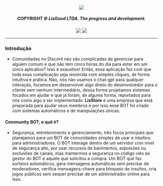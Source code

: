 <p align="center">
  <img src="https://media.discordapp.net/attachments/1077814640513384448/1238535598969589871/Sem_Titulo-1.png?ex=663fa3a9&is=663e5229&hm=e26e8615771302f5fc419cba1c5dd0f83b1cf18938336b6932e3bff5733a73ab&=&format=webp&quality=lossless&width=550&height=70"> 
</p><div align="center">
  <h5>COPYRIGHT © LisGood LTDA. The progress and development.</h4>
</div>

<div align="center">
  <img src="https://img.shields.io/badge/from%20/userLisG-black?logo=github&logoColor=Write">
  <img src="https://img.shields.io/badge/LisStore-black?logo=javascript&logoColor=Write">
</div>
<hr>

### Introdução
- Comunidades no Discord não são complicadas de gerenciar para alguém comum e que não tem cinco horas do dia para estar em um único aplicativo? Isso é exaustivo! Então, essa aplicação faz com que toda essa complicação seja resolvida com simples cliques, de forma intuitiva e prática. Não, nós não usamos o chat-gpt para qualquer interação, focamos em desenvolver algo direto do desenvolvedor para o cliente sem nenhum intermediário, dessa forma projetamos sistemas focados em ajudar e que já foram, de alguma forma, reportados para nós como algo a ser implementado. **LisStore** é uma empresa que está preparada para ajudar seus membros e por isso esse BOT foi criado com sistemas automáticos e de manipulações únicas. 

#### Community BOT, o quê é?
- Segurança, entretenimento e gerenciamento, três focos principais que planejamos para um BOT de comunidades simples de usar e intuitivo para administradores. O BOT interage dentro de um servidor com nível de segurança alto, por usar recursos de banimentos, expulsões ou exclusões de canais, mas mantermos a segurança no código viés ao gestor do BOT e aquele que solicitou a compra. Um BOT que faz sorteios automáticos, gera mensagens automáticas sem precisar de moderadores, verifica mensagens-chave para bloqueio de insultos, cria jogos públicos sem sequer precisar de um administrador online para isso.
